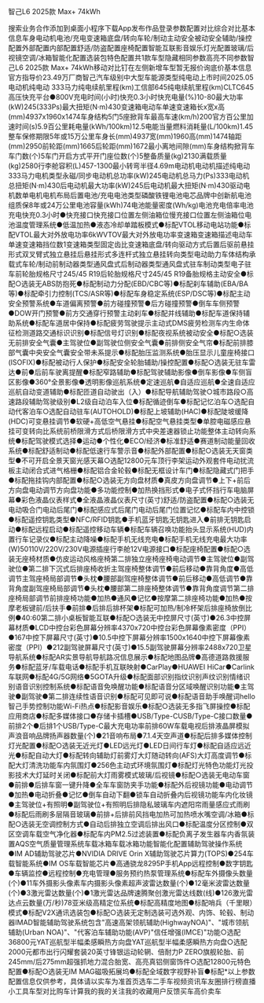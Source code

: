 智己L6 2025款 Max+ 74kWh

搜索业务合作添加到桌面小程序下载App发布作品登录参数配置对比综合对比基本信息车身电动机电池/充电变速箱底盘/转向车轮/制动主动安全被动安全辅助/操控配置外部配置内部配置舒适/防盗配置座椅配置智能互联影音娱乐灯光配置玻璃/后视镜空调/冰箱智能化配置选装包特色配置共1款车型隐藏相同参数高亮不同参数智己L6 2025款 Max+ 74kWh移动对比钉在左侧新增车型暂无报价询底价基本信息官方指导价23.49万厂商智己汽车级别中大型车能源类型纯电动上市时间2025.05电动机纯电动 333马力纯电续航里程(km)工信部645纯电续航里程(km)CLTC645高压快充平台●800V充电时间(小时)快充0.3小时快充电量(%)10-80最大功率(kW)245(333Ps)最大扭矩(N·m)430变速箱电动车单速变速箱长x宽x高(mm)4937x1960x1474车身结构5门5座掀背车最高车速(km/h)200官方百公里加速时间(s)5.9百公里耗电量(kWh/100km)12.5电能当量燃料消耗量(L/100km)1.45整车保修期限5年或15万公里车身长(mm)4937宽(mm)1960高(mm)1474轴距(mm)2950前轮距(mm)1665后轮距(mm)1672最小离地间隙(mm)车身结构掀背车车门数(个)5车门开启方式平开门座位数(个)5整备质量(kg)2130满载质量(kg)2580行李舱容积(L)457-1300最小转弯半径4.69m电动机电动机描述纯电动 333马力电机类型永磁/同步电动机总功率(kW)245电动机总马力(Ps)333电动机总扭矩(N·m)430后电动机最大功率(kW)245后电动机最大扭矩(N·m)430驱动电机数单电机电机布局后置电池/充电电池类型磷酸铁锂电池电芯品牌中创新航电池组质保8年或24万公里电池容量(kWh)74电池能量密度(Wh/kg)电池充电倍率电池充电快充0.3小时●快充接口快充接口位置左侧油箱位慢充接口位置左侧油箱位电池温度管理系统●低温加热●液态冷却单踏板模式●标配VTOL移动电站功能●标配VTOL最大对外放电功率6kWVTOV最大对外放电功率变速箱变速箱描述电动车单速变速箱挡位数1变速箱类型固定齿比变速箱底盘/转向驱动方式后置后驱前悬挂形式双叉臂式独立悬挂后悬挂形式多连杆式独立悬挂转向类型电动助力车体结构承载式车轮/制动前制动器类型通风盘式后制动器类型通风盘式驻车制动类型电子驻车前轮胎规格尺寸245/45 R19后轮胎规格尺寸245/45 R19备胎规格主动安全●标配○选装无ABS防抱死●标配制动力分配(EBD/CBC等)●标配刹车辅助(EBA/BA等)●标配牵引力控制(TCS/ASR等)●标配车身稳定系统(ESP/DSC等)●标配主动安全预警系统●车道偏离预警●前方碰撞预警●后方碰撞预警●倒车车侧预警●DOW开门预警●前方交通穿行预警主动刹车●标配并线辅助●标配车道保持辅助系统●标配车道居中保持●标配疲劳驾驶提示主动式DMS疲劳检测车内生命体征检测道路交通标识识别●标配信号灯识别●标配夜视系统被动安全●标配○选装无前排安全气囊●主驾驶位●副驾驶位侧安全气囊●前排侧安全气帘●标配前排膝部气囊中央安全气囊安全带未系提示●标配胎压监测系统●胎压显示儿童座椅接口(ISOFIX)●标配被动行人保护●标配安全轮胎辅助/操控配置●标配○选装无驻车雷达●前●后前车驶离提醒●标配窄路辅助●标配驾驶辅助影像●倒车影像●车侧盲区影像●360°全景影像●透明影像巡航系统●定速巡航●自适应巡航●全速自适应巡航自动变道辅助●标配匝道自动驶出（入）●标配导航辅助驾驶○城市路段○高速路段辅助驾驶级别●L2级自动泊车入位●标配循迹倒车●标配记忆泊车○选配自动代客泊车○选配自动驻车(AUTOHOLD)●标配上坡辅助(HAC)●标配陡坡缓降(HDC)可变悬挂调节●软硬+高低空气悬挂●标配空气悬挂类型●单腔电磁感应悬挂可变转向比系统前桥限滑方式后桥限滑方式中央差速器锁止功能整体主动转向系统●标配驾驶模式选择●运动●个性化●ECO/经济●标准舒适●赛道制动能量回收系统●标配舒适制动●标配低速行车警示音●标配外部配置●标配○选装无天窗类型●不可开启全景天窗光感天幕○选配12800元车顶行李架运动外观套件电动扰流板主动闭合式进气格栅●标配铝合金轮毂●标配无框设计车门●标配隐藏式门把手●标配拖挂钩内部配置●标配○选装无方向盘材质●真皮方向盘调节●上下+前后方向盘电动调节方向盘功能●多功能控制●加热换挡形式●电子式怀挡行车电脑屏幕●彩色液晶仪表样式●全液晶液晶仪表尺寸(英寸)舒适/防盗配置●标配○选装无电动吸合门电动后尾门●标配感应式后尾门电动后尾门位置记忆●标配车内中控锁●标配遥控钥匙类型●NFC/RFID钥匙●手机蓝牙钥匙无钥匙进入●前排无钥匙启动●标配远程启动●标配遥控移动车辆●标配车辆召唤功能抬头显示系统(HUD)内置行车记录仪●标配主动降噪●标配手机无线充电●标配手机无线充电最大功率(W)50110V/220V/230V电源插座行李舱12V电源接口●标配座椅配置●标配○选装无座椅材质●仿皮运动风格座椅第二排独立座椅座椅电动调节●主驾驶位●副驾驶位●第二排下沉式后排座椅收折主驾座椅整体调节●前后移动●靠背角度●高低调节主驾座椅局部调节●头枕●腰部副驾座椅整体调节●前后移动●高低调节●靠背角度副驾座椅局部调节●头枕●腰部第二排座椅整体调节●靠背角度调节第二排座椅局部调节前排座椅功能●加热●通风●记忆●按摩第二排座椅功能●加热●按摩老板键前/后扶手●前排●后排后排杯架●标配可加热/制冷杯架后排座椅放倒比例●40:60第二排小桌板智能互联●标配○选装无中控屏尺寸(英寸)●26.3中控屏幕材质●LCD中控台彩色屏幕分辨率4370x720中控台彩色屏幕像素密度（PPI）●167中控下屏幕尺寸(英寸)●10.5中控下屏幕分辨率1500x1640中控下屏幕像素密度（PPI）●212副驾驶屏幕尺寸(英寸)●15.5副驾驶屏幕分辨率2488x720卫星导航系统●标配AR实景导航导航路况信息展示●标配地图品牌●高德道路救援服务●标配蓝牙/车载电话●标配手机互联映射●CarPlay●HUAWEI HiCar●Carlink车联网●标配4G/5G网络●5GOTA升级●标配面部识别指纹识别声纹识别情绪识别语音识别控制系统●标配语音免唤醒功能●标配语音分区域唤醒识别功能●主驾驶●副驾驶●第二排连续性语音识别●标配可见即可说●标配语音助手唤醒词hello智己手势控制功能Wi-Fi热点●标配影音娱乐●标配○选装无多指飞屏操控●标配应用商店●标配多媒体接口●存储卡插槽●USB/Type-CUSB/Type-C接口数量●前排2个●后排1个USB/Type-C最大充电功率前排60W车载电视后排液晶屏模拟声浪音响品牌扬声器数量(个)●21音响布局●7.1.4天空声道●标配后排多媒体控制灯光配置●标配○选装无近光灯●LED远光灯●LED日间行车灯●标配自适应远近光●标配自动大灯●标配转向辅助灯前雾灯大灯随动转向(AFS)大灯高度调节●标配大灯清洗功能车内氛围灯●256色主动式环境氛围灯●标配灯光特色功能灯光投影技术大灯延时关闭●标配前大灯雨雾模式玻璃/后视镜●标配○选装无电动车窗●前排●后排车窗一键升降●全车车窗防夹手功能●标配外后视镜功能●电动调节●加热●电动折叠●记忆●倒车自动下翻●锁车自动折叠内后视镜功能车内化妆镜●主驾驶位+有照明●副驾驶位+有照明后排隐私玻璃车内遮阳帘雨量感应式雨刷●标配后雨刷多层隔音玻璃●前排+后排前风挡电加热可加热喷水嘴空调/冰箱●标配○选装无空调控制方式●自动后排独立空调后排出风口●标配温度分区控制●双区空调车载空气净化器●标配车内PM2.5过滤装置●标配负离子发生器车内香氛装置AQS空气质量管理系统车载冰箱车载冰箱功能智能化配置辅助驾驶操作系统●IM AD辅助驾驶芯片●NVIDIA DRIVE Orin X辅助驾驶芯片算力(TOPS)●254车载智能系统●IM OS车载智能芯片●高通骁龙8295P手机App远程控制●数字钥匙●车辆监控●远程控制●充电管理●服务预约热泵管理系统●标配车外摄像头数量(个)●11车外摄影头像素车内摄影头像素超声波雷达数量(个)●12毫米波雷达数量(个)●3激光雷达数量(个)●1激光雷达品牌速腾聚创激光雷达线数(线)●126激光雷达点云数量(万/秒)78亚米级高精定位系统●标配高精度地图●标配哨兵（千里眼）模式●标配V2X通讯选装包●标配○选装无定制选装可选外观、内饰、轮毂、制动器IMAD智能辅助驾驶系统包含"高速高架领航辅助(HighwayNOA)"、"城市领航辅助(Urban NOA)"、"代客泊车辅助功能(AVP)"信任增强(IMCE)"功能○选配36800元YAT巡航型半幅柔感瞬热方向盘YAT巡航型半幅柔感瞬热方向盘○选配2000元都市出行闪耀套装20英寸锋银运动轮辋、倍耐力P ZERO旗舰轮胎、前245mm/后275mm超强抓地力混合胎宽、高亮真铝侧窗饰件○选配12800元特色配置●标配○选装无IM MAG磁吸拓展坞●标配全域数字视野补盲●标配*以上参数配置信息仅供参考，具体请以实车为准首页选车二手车视频资讯车友圈排行榜直播小工具车型对比购车计算我的我的关注我的收藏用户反馈买车高价卖车